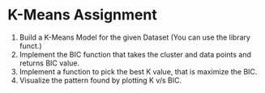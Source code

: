 # K-Means Assignment

1) Build a K-Means Model for the given Dataset (You can use the library funct.)
2) Implement the BIC function that takes the cluster and data points and returns BIC value.
3) Implement a function to pick the best K value, that is maximize the BIC.
4) Visualize the pattern found by plotting K v/s BIC.
